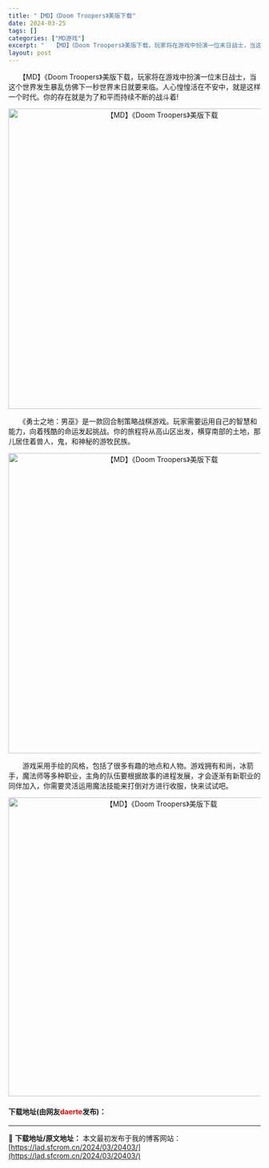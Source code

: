 ```yaml
---
title: "【MD】《Doom Troopers》美版下载"
date: 2024-03-25
tags: []
categories: ["MD游戏"]
excerpt: "　　【MD】《Doom Troopers》美版下载，玩家将在游戏中扮演一位末日战士，当这个世界发生暴乱仿佛下一秒世界末日就要来临。人心惶惶活在不安中，就是这样一个时代。你的存在就是为了和平而持续不断的战斗着! 　　《勇士之地：男巫》是一款回合制策略战棋游戏。玩家需要运用自己的智慧和能力，向着残酷的命&hellip;"
layout: post
---
```


 <p>　　【MD】《Doom Troopers》美版下载，玩家将在游戏中扮演一位末日战士，当这个世界发生暴乱仿佛下一秒世界末日就要来临。人心惶惶活在不安中，就是这样一个时代。你的存在就是为了和平而持续不断的战斗着!</p> <p align="center"><img align="" border="0" src="https://lad.sfcrom.cn/wp-content/uploads/2024/03/20240325_660108a214580.png" width="599" alt="【MD】《Doom Troopers》美版下载" /></p> <p>　　《勇士之地：男巫》是一款回合制策略战棋游戏。玩家需要运用自己的智慧和能力，向着残酷的命运发起挑战。你的旅程将从高山区出发，横穿南部的土地，那儿居住着兽人，鬼，和神秘的游牧民族。</p> <p align="center"><img align="" border="0" src="https://lad.sfcrom.cn/wp-content/uploads/2024/03/20240325_660108a2c62be.png" width="599" alt="【MD】《Doom Troopers》美版下载" /></p> <p>　　游戏采用手绘的风格，包括了很多有趣的地点和人物。游戏拥有和尚，冰箭手，魔法师等多种职业，主角的队伍要根据故事的进程发展，才会逐渐有新职业的同伴加入，你需要灵活运用魔法技能来打倒对方进行收服，快来试试吧。</p> <p align="center"><img align="" border="0" src="https://lad.sfcrom.cn/wp-content/uploads/2024/03/20240325_660108a388441.png" width="596" alt="【MD】《Doom Troopers》美版下载" /></p> <p><h4>下载地址(由网友<font color="red">daerte</font>发布)：</h4></p> 

---
📖 **下载地址/原文地址：** 本文最初发布于我的博客网站：[https://lad.sfcrom.cn/2024/03/20403/](https://lad.sfcrom.cn/2024/03/20403/)
